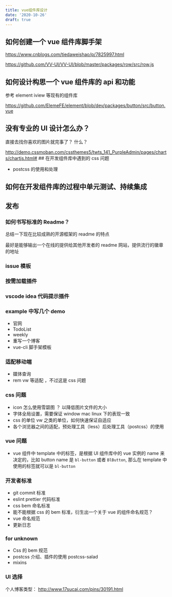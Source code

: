 ```yaml
---
title: vue组件库设计
date: '2020-10-26'
draft: true
---
```


## 如何创建一个 vue 组件库脚手架

https://www.cnblogs.com/tiedaweishao/p/7825997.html

https://github.com/VV-UI/VV-UI/blob/master/packages/row/src/row.js

## 如何设计构思一个 vue 组件库的 api 和功能

参考 element iview 等现有的组件库

https://github.com/ElemeFE/element/blob/dev/packages/button/src/button.vue

## 没有专业的 UI 设计怎么办？

直接去找你喜欢的图片就完事了？ 什么？

http://demo.cssmoban.com/cssthemes5/twts_141_PurpleAdmin/pages/charts/chartjs.html# ## 在开发组件库中遇到的 css 问题

- postcss 的使用和处理

## 如何在开发组件库的过程中单元测试、持续集成

## 发布

### 如何书写标准的 Readme？

总结一下现在比较成熟的开源框架的 readme 的特点

最好是能够输出一个在线的提供给其他开发者的 readme 网站，提供流行的徽章的地址

### issue 模板

### 按需加载插件

### vscode idea 代码提示插件

### example 中写几个 demo

- 官网
- TodoList
- weekly
- 重写一个博客
- vue-cli 脚手架模板

### 适配移动端

- 媒体查询
- rem vw 等适配 ，不过这是 css 问题

### css 问题

- icon 怎么使用雪碧图 ？ 以降低图片文件的大小
- 字体全局设置，需要保证 window mac linux 下的表现一致
- css 的单位 vw 之类的单位，如何快速保证自适应
- 各个浏览器之间的适配，预处理工具（less）后处理工具（postcss）的使用

### vue 问题

- vue 组件中 template 中的标签，是根据 UI 组件库中的 vue 实例的 name 来决定的，比如 button name 是 `bl-button` 或者 `BlButton`, 那么在 template 中使用的标签就可以是 `bl-button`

### 开发者标准

- git commit 标准
- eslint prettier 代码标准
- css bem 命名标准
- 能不能根据 css 的 bem 标准，衍生出一个关于 vue 的组件命名规范？
- vue 命名规范
- 更新日志

### for unknown

- Css 的 bem 规范
- postcss 介绍、插件的使用 postcss-salad
- mixins

### UI 选择

个人博客类型： http://www.17sucai.com/pins/30191.html
